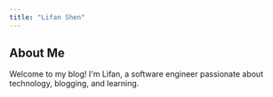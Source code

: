 ```yaml
---
title: "Lifan Shen"
---
```


## About Me

Welcome to my blog! I'm Lifan, a software engineer passionate about technology, blogging, and learning.
